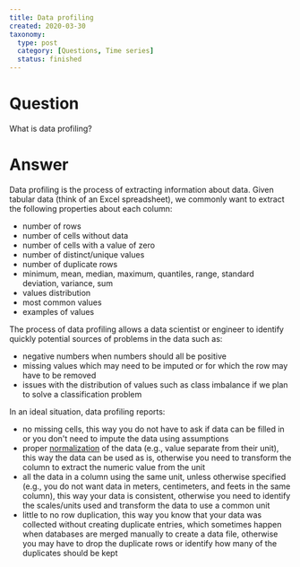 ```yaml
---
title: Data profiling
created: 2020-03-30
taxonomy:
  type: post
  category: [Questions, Time series]
  status: finished
---
```


# Question
What is data profiling?

# Answer
Data profiling is the process of extracting information about data. Given tabular data (think of an Excel spreadsheet), we commonly want to extract the following properties about each column:
* number of rows
* number of cells without data
* number of cells with a value of zero
* number of distinct/unique values
* number of duplicate rows
* minimum, mean, median, maximum, quantiles, range, standard deviation, variance, sum
* values distribution
* most common values
* examples of values

The process of data profiling allows a data scientist or engineer to identify quickly potential sources of problems in the data such as:
* negative numbers when numbers should all be positive
* missing values which may need to be imputed or for which the row may have to be removed
* issues with the distribution of values such as class imbalance if we plan to solve a classification problem

In an ideal situation, data profiling reports:
* no missing cells, this way you do not have to ask if data can be filled in or you don't need to impute the data using assumptions
* proper [normalization](https://en.wikipedia.org/wiki/Database_normalization) of the data (e.g., value separate from their unit), this way the data can be used as is, otherwise you need to transform the column to extract the numeric value from the unit
* all the data in a column using the same unit, unless otherwise specified (e.g., you do not want data in meters, centimeters, and feets in the same column), this way your data is consistent, otherwise you need to identify the scales/units used and transform the data to use a common unit
* little to no row duplication, this way you know that your data was collected without creating duplicate entries, which sometimes happen when databases are merged manually to create a data file, otherwise you may have to drop the duplicate rows or identify how many of the duplicates should be kept
